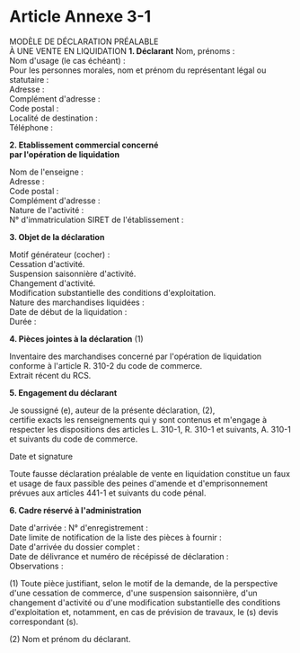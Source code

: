 # Article Annexe 3-1

MODÈLE DE DÉCLARATION PRÉALABLE\
À UNE VENTE EN LIQUIDATION **1. Déclarant** Nom, prénoms :\
Nom d'usage (le cas échéant) :\
Pour les personnes morales, nom et prénom du représentant légal ou statutaire :\
Adresse :\
Complément d'adresse :\
Code postal :\
Localité de destination :\
Téléphone :

**2. Etablissement commercial concerné\
par l'opération de liquidation**

Nom de l'enseigne :\
Adresse :\
Code postal :\
Complément d'adresse :\
Nature de l'activité :\
N° d'immatriculation SIRET de l'établissement :

**3. Objet de la déclaration**

Motif générateur (cocher) :\
Cessation d'activité.\
Suspension saisonnière d'activité.\
Changement d'activité.\
Modification substantielle des conditions d'exploitation.\
Nature des marchandises liquidées :\
Date de début de la liquidation :\
Durée :

**4. Pièces jointes à la déclaration** (1)

Inventaire des marchandises concerné par l'opération de liquidation conforme à l'article R. 310-2 du code de commerce.\
Extrait récent du RCS.

**5. Engagement du déclarant**

Je soussigné (e), auteur de la présente déclaration, (2),\
certifie exacts les renseignements qui y sont contenus et m'engage à respecter les dispositions des articles L. 310-1, R. 310-1 et suivants, A. 310-1 et suivants du code de commerce.

Date et signature

Toute fausse déclaration préalable de vente en liquidation constitue un faux et usage de faux passible des peines d'amende et d'emprisonnement prévues aux articles 441-1 et suivants du code pénal.

**6. Cadre réservé à l'administration**

Date d'arrivée : N° d'enregistrement :\
Date limite de notification de la liste des pièces à fournir :\
Date d'arrivée du dossier complet :\
Date de délivrance et numéro de récépissé de déclaration :\
Observations :

(1) Toute pièce justifiant, selon le motif de la demande, de la perspective d'une cessation de commerce, d'une suspension saisonnière, d'un changement d'activité ou d'une modification substantielle des conditions d'exploitation et, notamment, en cas de prévision de travaux, le (s) devis correspondant (s).

(2) Nom et prénom du déclarant.
